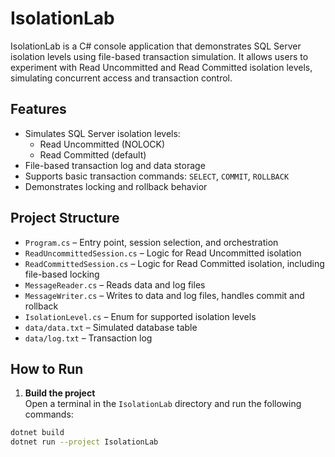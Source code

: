 # IsolationLab

IsolationLab is a C# console application that demonstrates SQL Server isolation levels using file-based transaction simulation. It allows users to experiment with Read Uncommitted and Read Committed isolation levels, simulating concurrent access and transaction control.

## Features

- Simulates SQL Server isolation levels:  
  - Read Uncommitted (NOLOCK)  
  - Read Committed (default)
- File-based transaction log and data storage
- Supports basic transaction commands: `SELECT`, `COMMIT`, `ROLLBACK`
- Demonstrates locking and rollback behavior

## Project Structure

- `Program.cs` – Entry point, session selection, and orchestration
- `ReadUncommittedSession.cs` – Logic for Read Uncommitted isolation
- `ReadCommittedSession.cs` – Logic for Read Committed isolation, including file-based locking
- `MessageReader.cs` – Reads data and log files
- `MessageWriter.cs` – Writes to data and log files, handles commit and rollback
- `IsolationLevel.cs` – Enum for supported isolation levels
- `data/data.txt` – Simulated database table
- `data/log.txt` – Transaction log

## How to Run

1. **Build the project**  
   Open a terminal in the `IsolationLab` directory and run the following commands:
 
  ```sh
dotnet build
dotnet run --project IsolationLab
```
